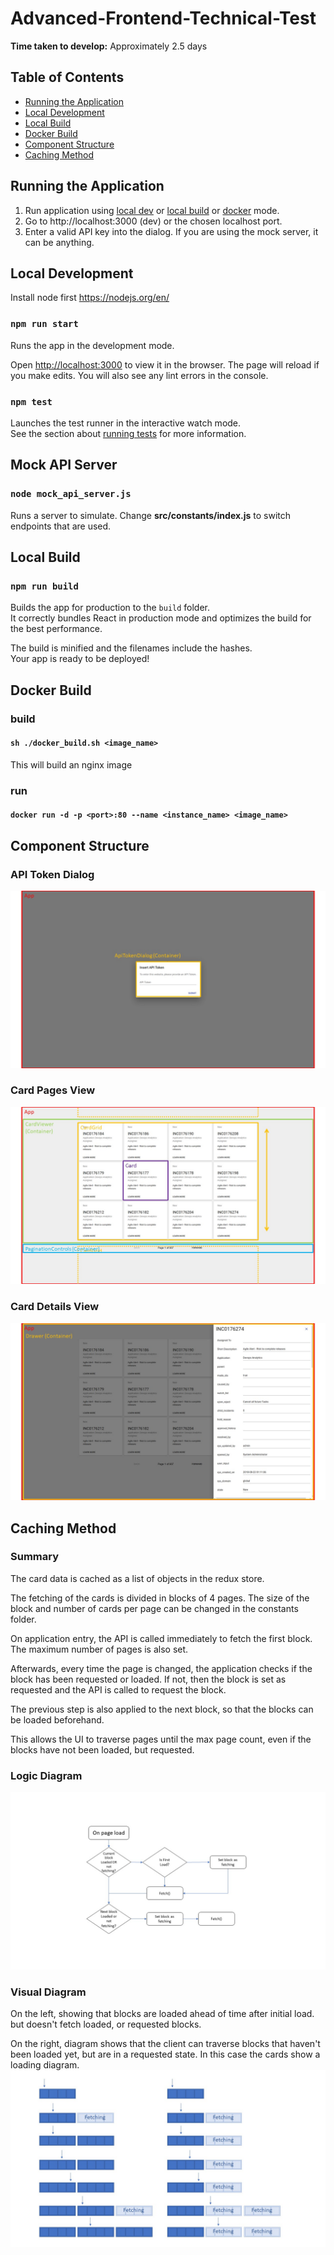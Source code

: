 
# Advanced-Frontend-Technical-Test
**Time taken to develop:** Approximately 2.5 days

## Table of Contents
* [Running the Application](#running-the-application)
* [Local Development](#local-development)
* [Local Build](#local-build)
* [Docker Build](#docker-build)
* [Component Structure](#component-structure)
* [Caching Method](#caching-method)

## Running the Application
1. Run application using [local dev](#local-development) or [local build](#local-build) or [docker](#docker-build) mode.
2. Go to http://localhost:3000 (dev) or the chosen localhost port.
3. Enter a valid API key into the dialog. If you are using the mock server, it can be anything.

## Local Development
Install node first https://nodejs.org/en/

### `npm run start`
Runs the app in the development mode.

Open [http://localhost:3000](http://localhost:3000) to view it in the browser.
The page will reload if you make edits.
You will also see any lint errors in the console.


### `npm test`

Launches the test runner in the interactive watch mode.<br>
See the section about [running tests](#running-tests) for more information.

## Mock API Server
### `node mock_api_server.js`
Runs a server to simulate. Change **src/constants/index.js** to switch endpoints that are used.

## Local Build
### `npm run build`

Builds the app for production to the `build` folder.<br>
It correctly bundles React in production mode and optimizes the build for the best performance.

The build is minified and the filenames include the hashes.<br>
Your app is ready to be deployed!

## Docker Build
### build
#### `sh ./docker_build.sh <image_name>` 
This will build an nginx image 

### run
#### `docker run -d -p <port>:80 --name <instance_name> <image_name>`

## Component Structure
### API Token Dialog
![API Token Input](https://github.com/DamienChing/Advanced-Frontend-Technical-Test/raw/master/images/readme/1.JPG)

### Card Pages View
![Card Pages View](https://github.com/DamienChing/Advanced-Frontend-Technical-Test/raw/master/images/readme/2.JPG)

### Card Details View
![Card Details View](https://github.com/DamienChing/Advanced-Frontend-Technical-Test/raw/master/images/readme/3.JPG)

## Caching Method
### Summary
The card data is cached as a list of objects in the redux store.

The fetching of the cards is divided in blocks of 4 pages. The size of the block and number of cards per page can be changed in the constants folder.

On application entry, the API is called immediately to fetch the first block. The maximum number of pages is also set.

Afterwards, every time the page is changed, the application checks if the block has been requested or loaded. If not, then the block is set as requested and the API is called to request the block.

The previous step is also applied to the next block, so that the blocks can be loaded beforehand.

This allows the UI to traverse pages until the max page count, even if the blocks have not been loaded, but requested.

### Logic Diagram
![Card Fetch Flow Diagram 1](https://github.com/DamienChing/Advanced-Frontend-Technical-Test/raw/master/images/readme/4.JPG)

### Visual Diagram 
On the left, showing that blocks are loaded ahead of time after initial load. but doesn't fetch loaded, or requested blocks.

On the right, diagram shows that the client can traverse blocks that haven't been loaded yet, but are in a requested state. In this case the cards show a loading diagram.
![Card Fetch Flow Diagram 2](https://github.com/DamienChing/Advanced-Frontend-Technical-Test/raw/master/images/readme/5.JPG)